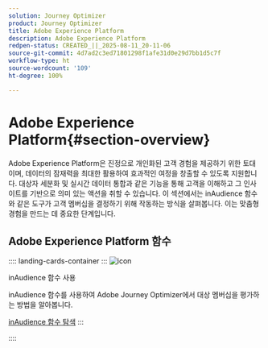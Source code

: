 ```yaml
---
solution: Journey Optimizer
product: Journey Optimizer
title: Adobe Experience Platform
description: Adobe Experience Platform
redpen-status: CREATED_||_2025-08-11_20-11-06
source-git-commit: 4d7ad2c3ed71801298f1afe31d0e29d7bb1d5c7f
workflow-type: ht
source-wordcount: '109'
ht-degree: 100%

---
```



# Adobe Experience Platform{#section-overview}

Adobe Experience Platform은 진정으로 개인화된 고객 경험을 제공하기 위한 토대이며, 데이터의 잠재력을 최대한 활용하여 효과적인 여정을 창출할 수 있도록 지원합니다. 대상자 세분화 및 실시간 데이터 통합과 같은 기능을 통해 고객을 이해하고 그 인사이트를 기반으로 의미 있는 액션을 취할 수 있습니다. 이 섹션에서는 inAudience 함수와 같은 도구가 고객 멤버십을 결정하기 위해 작동하는 방식을 살펴봅니다. 이는 맞춤형 경험을 만드는 데 중요한 단계입니다.

## Adobe Experience Platform 함수

:::: landing-cards-container
:::
![icon](https://cdn.experienceleague.adobe.com/icons/code-branch.svg)

inAudience 함수 사용

inAudience 함수를 사용하여 Adobe Journey Optimizer에서 대상 멤버십을 평가하는 방법을 알아봅니다.

[inAudience 함수 탐색](../using/building-journeys/functions/functioninaudience.md)
:::

::::
